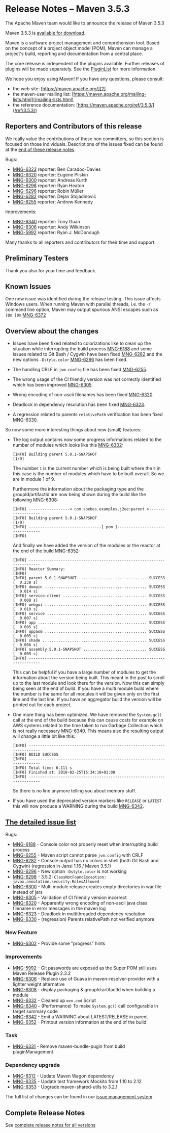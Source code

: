 <!-- 
Licensed to the Apache Software Foundation (ASF) under one
or more contributor license agreements.  See the NOTICE file
distributed with this work for additional information
regarding copyright ownership.  The ASF licenses this file
to you under the Apache License, Version 2.0 (the
"License"); you may not use this file except in compliance
with the License.  You may obtain a copy of the License at

http://www.apache.org/licenses/LICENSE-2.0

Unless required by applicable law or agreed to in writing,
software distributed under the License is distributed on an
"AS IS" BASIS, WITHOUT WARRANTIES OR CONDITIONS OF ANY
KIND, either express or implied.  See the License for the
specific language governing permissions and limitations
under the License.

NOTE: For help with the syntax of this file, see:
http://maven.apache.org/doxia/references/apt-format.html
-->

# Release Notes &#x2013; Maven 3.5.3

The Apache Maven team would like to announce the release of Maven 3.5.3

Maven 3.5.3 is [available for download][0].

Maven is a software project management and comprehension tool. Based on the concept of a project object model (POM), Maven can manage a project's build, reporting and documentation from a central place.

The core release is independent of the plugins available. Further releases of plugins will be made separately. See the [PluginList][1] for more information.

We hope you enjoy using Maven! If you have any questions, please consult:

- the web site: [https://maven.apache.org/][2]
- the maven-user mailing list: [https://maven.apache.org/mailing-lists.html](/mailing-lists.html)
- the reference documentation: [https://maven.apache.org/ref/3.5.3/](/ref/3.5.3/)

## Reporters and Contributors of this release

We really value the contributions of these non committers, so this section is focused on those individuals. Descriptions of the issues fixed can be found at the [end of these release notes](#Details).

Bugs:

- [MNG-6323][] reporter: Ben Caradoc-Davies
- [MNG-6320][] reporter: Eugene Pliskin
- [MNG-6300][] reporter: Andreas Kurth
- [MNG-6298][] reporter: Ryan Heaton
- [MNG-6296][] reporter: Robin Müller
- [MNG-6282][] reporter: Dejan Stojadinović
- [MNG-6255][] reporter: Andrew Kennedy

Improvements:

- [MNG-6340][] reporter: Tony Guan
- [MNG-6306][] reporter: Andy Wilkinson
- [MNG-5992][] reporter: Ryan J. McDonough

Many thanks to all reporters and contributors for their time and support.

## Preliminary Testers

Thank you also for your time and feedback.

## Known Issues

One new issue was identified during the release testing. This issue affects Windows users. When running Maven with parallel threads, i.e. the `-T` command line option, Maven may output spurious ANSI escapes such as `[0m [0m` [MNG-6372][]

## Overview about the changes

- Issues have been fixed related to colorizations like to clean up the situation while interrupting the build process [MNG-6188][] and some issues related to Git Bash / Cygwin have been fixed [MNG-6282][] and the new options `-Dstyle.color` [MNG-6296][] has been fixed.

- The handling CRLF in `jvm.config` file has been fixed [MNG-6255][].

- The wrong usage of the CI friendly version was not correctly identified which has been improved [MNG-6305][].

- Wrong encoding of non-ascii filenames has been fixed [MNG-6320][].

- Deadlock in dependency resolution has been fixed [MNG-6323][].

- A regression related to parents `relativePath` verification has been fixed [MNG-6330][].

So now some more interesting things about new (small) features:

- The log output contains now some progress informations related to the number of modules which looks like this [MNG-6302][]:

  ```
  [INFO] Building parent 5.0.1-SNAPSHOT                                     [1/9]
  ```

  The number `1` is the current number which is being built where the `9` in this case is the number of modules which have to be built overall. So we are in module 1 of 9.

  Furthermore the information about the packaging type and the groupId/artifactId are now being shown during the build like the following [MNG-6308][]:

  ```
  [INFO] ------------------< com.soebes.examples.j2ee:parent >-------------------
  [INFO] Building parent 5.0.1-SNAPSHOT                                     [1/9]
  [INFO] --------------------------------[ pom ]---------------------------------
  [INFO]
  ```

  And finally we have added the version of the modules or the reactor at the end of the build [MNG-6352]:

  ```
  [INFO] ------------------------------------------------------------------------
  [INFO] Reactor Summary:
  [INFO]
  [INFO] parent 5.0.1-SNAPSHOT .............................. SUCCESS [  0.238 s]
  [INFO] domain ............................................. SUCCESS [  0.014 s]
  [INFO] service-client ..................................... SUCCESS [  0.008 s]
  [INFO] webgui ............................................. SUCCESS [  0.010 s]
  [INFO] service ............................................ SUCCESS [  0.007 s]
  [INFO] app ................................................ SUCCESS [  0.005 s]
  [INFO] appasm ............................................. SUCCESS [  0.005 s]
  [INFO] shade .............................................. SUCCESS [  0.006 s]
  [INFO] assembly 5.0.1-SNAPSHOT ............................ SUCCESS [  0.005 s]
  [INFO] ------------------------------------------------------------------------
  ```

  This can be helpful if you have a large number of modules to get the information about the version being built. This meant in the past to scroll up to the last module and look there for the version. Now this can simply being seen at the end of build. If you have a multi module build where the number is the same for all modules it will be given only on the first line and the last line. If you have an aggregator build the version will be printed out for each project.

- One more thing has been optimized. We have removed the `System.gc()` call at the end of the build because this can cause costs for example on AWS systems related to the time taken to run Garbage Collection which is not really necessary [MNG-6340][]. This means also the resulting output will change a little bit like this:

  ```
  [INFO] ------------------------------------------------------------------------
  [INFO] BUILD SUCCESS
  [INFO] ------------------------------------------------------------------------
  [INFO] Total time: 6.111 s
  [INFO] Finished at: 2018-02-25T15:34:10+01:00
  [INFO] ------------------------------------------------------------------------
  ```

  So there is no line anymore telling you about memory stuff.

- If you have used the deprecated version markers like `RELEASE` or `LATEST` this will now produce a WARNING during the build [MNG-6342][].

## [The detailed issue list](#Details)

Bugs:

- [MNG-6188][] - Console color not properly reset when interrupting build process
- [MNG-6255][] - Maven script cannot parse `jvm.config` with CRLF
- [MNG-6282][] - Console output has no colors in shell (both Git Bash and Cygwin) (regression in Jansi 1.16 / Maven 3.5.1)
- [MNG-6296][] - New option `-Dstyle.color` is not working
- [MNG-6298][] - 3.5.2: `ClassNotFoundException: javax.annotation.security.RolesAllowed`
- [MNG-6300][] - Multi module release creates empty directories in war file instead of jars
- [MNG-6305][] - Validation of CI friendly version incorrect
- [MNG-6320][] - Apparently wrong encoding of non-ascii java class filename in error messages in the maven log
- [MNG-6323][] - Deadlock in multithreaded dependency resolution
- [MNG-6330][] - (regression) Parents relativePath not verified anymore

### New Feature

- [MNG-6302][] - Provide some "progress" hints

### Improvements

- [MNG-5992][] - Git passwords are exposed as the Super POM still uses Maven Release Plugin 2.3.2
- [MNG-6306][] - Replace use of Guava in maven-resolver-provider with a lighter weight alternative
- [MNG-6308][] - display packaging & groupId:artifactId when building a module
- [MNG-6332][] - Cleaned up `mvn.cmd` Script
- [MNG-6340][] - (Performance) To make `System.gc()` call configurable in target summary code
- [MNG-6342][] - Emit a WARNING about LATEST/RELEASE in parent
- [MNG-6352][] - Printout version information at the end of the build

### Task

- [MNG-6331][] - Remove maven-bundle-pugin from build pluginManagement

### Dependency upgrade

- [MNG-6312][] - Update Maven Wagon dependency
- [MNG-6335][] - Update test framework Mockito from 1.10 to 2.12
- [MNG-6353][] - Upgrade maven-shared-utils to 3.2.1

The full list of changes can be found in our [issue management system](https://issues.apache.org/jira/secure/ReleaseNote.jspa?projectId=12316922&version=12341428).

## Complete Release Notes

See [complete release notes for all versions][5]

[0]: ../../download.html
[1]: ../../plugins/index.html
[2]: https://maven.apache.org/
[4]: https://issues.apache.org/jira/secure/ReleaseNote.jspa?projectId=12316922&amp;version=12341428
[5]: ../../docs/history.html
[MNG-5992]: https://issues.apache.org/jira/browse/MNG-5992
[MNG-6188]: https://issues.apache.org/jira/browse/MNG-6188
[MNG-6255]: https://issues.apache.org/jira/browse/MNG-6255
[MNG-6282]: https://issues.apache.org/jira/browse/MNG-6282
[MNG-6296]: https://issues.apache.org/jira/browse/MNG-6296
[MNG-6298]: https://issues.apache.org/jira/browse/MNG-6298
[MNG-6300]: https://issues.apache.org/jira/browse/MNG-6300
[MNG-6302]: https://issues.apache.org/jira/browse/MNG-6302
[MNG-6305]: https://issues.apache.org/jira/browse/MNG-6305
[MNG-6306]: https://issues.apache.org/jira/browse/MNG-6306
[MNG-6308]: https://issues.apache.org/jira/browse/MNG-6308
[MNG-6312]: https://issues.apache.org/jira/browse/MNG-6312
[MNG-6320]: https://issues.apache.org/jira/browse/MNG-6320
[MNG-6323]: https://issues.apache.org/jira/browse/MNG-6323
[MNG-6330]: https://issues.apache.org/jira/browse/MNG-6330
[MNG-6331]: https://issues.apache.org/jira/browse/MNG-6331
[MNG-6332]: https://issues.apache.org/jira/browse/MNG-6332
[MNG-6335]: https://issues.apache.org/jira/browse/MNG-6335
[MNG-6340]: https://issues.apache.org/jira/browse/MNG-6340
[MNG-6342]: https://issues.apache.org/jira/browse/MNG-6342
[MNG-6352]: https://issues.apache.org/jira/browse/MNG-6352
[MNG-6353]: https://issues.apache.org/jira/browse/MNG-6353
[MNG-6372]: https://issues.apache.org/jira/browse/MNG-6372

